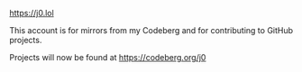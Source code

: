 https://j0.lol

This account is for mirrors from my Codeberg and for contributing to GitHub projects.

Projects will now be found at https://codeberg.org/j0
